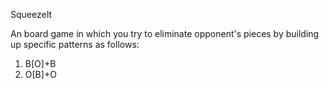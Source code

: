 SqueezeIt

An board game in which you try to eliminate opponent's pieces by building up specific patterns as follows:

1. B[O]+B
2. O[B]+O

